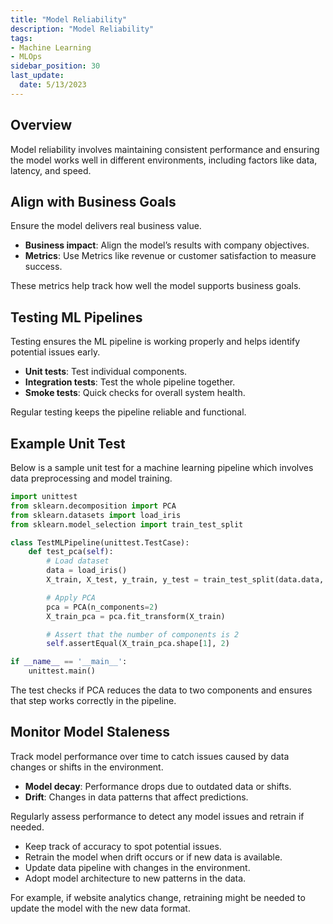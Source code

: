 ```yaml
---
title: "Model Reliability"
description: "Model Reliability"
tags: 
- Machine Learning
- MLOps
sidebar_position: 30
last_update:
  date: 5/13/2023
---
```



## Overview

Model reliability involves maintaining consistent performance and ensuring the model works well in different environments, including factors like data, latency, and speed.

## Align with Business Goals

Ensure the model delivers real business value. 

- **Business impact**: Align the model’s results with company objectives.
- **Metrics**: Use Metrics like revenue or customer satisfaction to measure success.

These metrics help track how well the model supports business goals.

## Testing ML Pipelines

Testing ensures the ML pipeline is working properly and helps identify potential issues early.

- **Unit tests**: Test individual components.
- **Integration tests**: Test the whole pipeline together.
- **Smoke tests**: Quick checks for overall system health.

Regular testing keeps the pipeline reliable and functional.

## Example Unit Test

Below is a sample unit test for a machine learning pipeline which involves data preprocessing and model training. 

```python
import unittest
from sklearn.decomposition import PCA
from sklearn.datasets import load_iris
from sklearn.model_selection import train_test_split

class TestMLPipeline(unittest.TestCase):
    def test_pca(self):
        # Load dataset
        data = load_iris()
        X_train, X_test, y_train, y_test = train_test_split(data.data, data.target, test_size=0.3, random_state=42)

        # Apply PCA
        pca = PCA(n_components=2)
        X_train_pca = pca.fit_transform(X_train)

        # Assert that the number of components is 2
        self.assertEqual(X_train_pca.shape[1], 2)

if __name__ == '__main__':
    unittest.main()
```

The test checks if PCA reduces the data to two components and ensures that step works correctly in the pipeline.

## Monitor Model Staleness

Track model performance over time to catch issues caused by data changes or shifts in the environment.

- **Model decay**: Performance drops due to outdated data or shifts.
- **Drift**: Changes in data patterns that affect predictions.

Regularly assess performance to detect any model issues and retrain if needed.

- Keep track of accuracy to spot potential issues.
- Retrain the model when drift occurs or if new data is available.
- Update data pipeline with changes in the environment.
- Adopt model architecture to new patterns in the data.

For example, if website analytics change, retraining might be needed to update the model with the new data format.